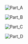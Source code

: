 ![Part_A](https://github.com/WCARL12/SuperSimpleDev_Javascript_Course/assets/139624156/6054c860-916f-43f8-b4ef-1c9481d5dab7)

![Part_B](https://github.com/WCARL12/SuperSimpleDev_Javascript_Course/assets/139624156/3b16710c-8327-4648-9dd7-482de03307ff)

![Part_C](https://github.com/WCARL12/SuperSimpleDev_Javascript_Course/assets/139624156/bf67a5b8-60b3-4547-8a0e-dbe2be0cc163)

![Part_D](https://github.com/WCARL12/SuperSimpleDev_Javascript_Course/assets/139624156/3cd6d3ce-658d-44bb-9506-6e550d18ed11)

